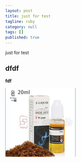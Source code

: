 ```yaml
---
layout: post
title: just for test
tagline: ruby
category: null
tags: []
published: true
---
```

just for test

## dfdf

**fdf** 


![image](/assets/post-images/2014-05-05-a18d44b3-267d-402c-eafa-fb5b379df535.jpg)
